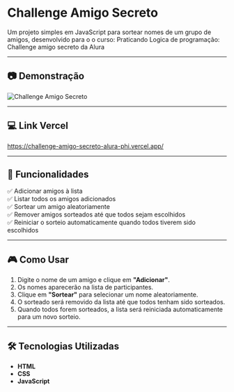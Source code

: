 # Challenge Amigo Secreto

Um projeto simples em JavaScript para sortear nomes de um grupo de amigos, desenvolvido para o o curso: Praticando Logica de programação: Challenge amigo secreto da Alura

---

## 📷 Demonstração

![Challenge Amigo Secreto](https://github.com/user-attachments/assets/32a2cb53-d630-4c3f-941b-cb71bbacb449)

---

## 💻 Link Vercel

https://challenge-amigo-secreto-alura-phi.vercel.app/

---

## 🚀 Funcionalidades

✅ Adicionar amigos à lista  
✅ Listar todos os amigos adicionados  
✅ Sortear um amigo aleatoriamente  
✅ Remover amigos sorteados até que todos sejam escolhidos  
✅ Reiniciar o sorteio automaticamente quando todos tiverem sido escolhidos  

---

## 🎮 Como Usar

1. Digite o nome de um amigo e clique em **"Adicionar"**.
2. Os nomes aparecerão na lista de participantes.
3. Clique em **"Sortear"** para selecionar um nome aleatoriamente.
4. O sorteado será removido da lista até que todos tenham sido sorteados.
5. Quando todos forem sorteados, a lista será reiniciada automaticamente para um novo sorteio.

---

## 🛠 Tecnologias Utilizadas

- **HTML**  
- **CSS** 
- **JavaScript**



